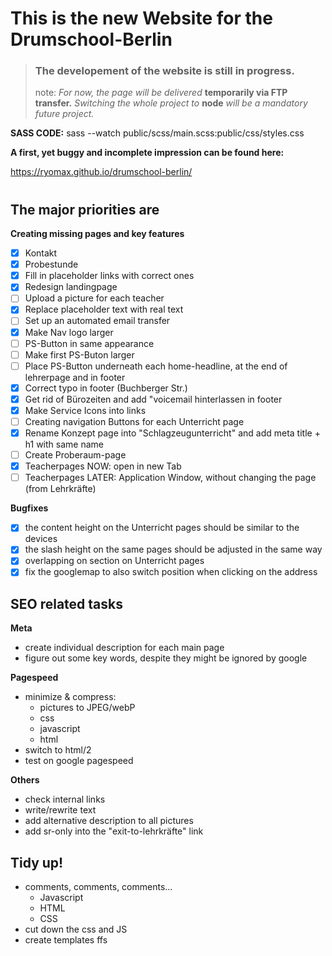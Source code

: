 # **This is the new Website for the Drumschool-Berlin** 

>### **The developement of the website is still in progress.**
>
>note: *For now, the page will be delivered* **temporarily via FTP transfer.**
>*Switching the whole project to* **node** *will be a mandatory future project.*

**SASS CODE:** sass --watch public/scss/main.scss:public/css/styles.css
 
**A first, yet buggy and incomplete impression can be found here:**

https://ryomax.github.io/drumschool-berlin/


#
## **The major priorities are**

**Creating missing pages and key features**
- [X] Kontakt
- [X] Probestunde
- [X] Fill in placeholder links with correct ones
- [X] Redesign landingpage 
- [ ] Upload a picture for each teacher
- [X] Replace placeholder text with real text
- [ ] Set up an automated email transfer
- [X] Make Nav logo larger
- [ ] PS-Button in same appearance
- [ ] Make first PS-Buton larger
- [ ] Place PS-Button underneath each home-headline, at the end of lehrerpage and in footer
- [X] Correct typo in footer (Buchberger Str.)
- [X] Get rid of Bürozeiten and add "voicemail hinterlassen in footer
- [X] Make Service Icons into links
- [ ] Creating navigation Buttons for each Unterricht page
- [X] Rename Konzept page into "Schlagzeugunterricht" and add meta title + h1 with same name
- [ ] Create Proberaum-page 
- [X] Teacherpages NOW: open in new Tab
- [ ] Teacherpages LATER: Application Window, without changing the page (from Lehrkräfte)

**Bugfixes**
- [X] the content height on the Unterricht pages should be similar to the devices
- [X] the slash height on the same pages should be adjusted in the same way
- [X] overlapping on section on Unterricht pages
- [X] fix the googlemap to also switch position when clicking on the address

## **SEO related tasks**

**Meta**
- create individual description for each main page
- figure out some key words, despite they might be ignored by google

**Pagespeed**
- minimize & compress:
    - pictures to JPEG/webP
    - css
    - javascript
    - html
- switch to html/2
- test on google pagespeed

**Others**
- check internal links
- write/rewrite text
- add alternative description to all pictures
- add sr-only into the "exit-to-lehrkräfte" link

## **Tidy up!**

- comments, comments, comments...
    - Javascript
    - HTML
    - CSS
- cut down the css and JS
- create templates ffs
